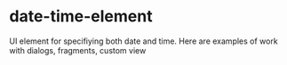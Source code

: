 # date-time-element
UI element for specifiying both date and time.  Here are examples of work with dialogs, fragments, custom view 
